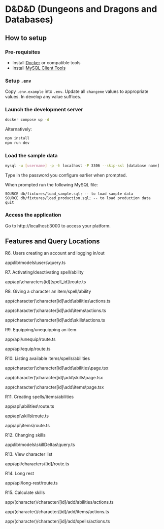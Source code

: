 # D&D&D (Dungeons and Dragons and Databases)

## How to setup

### Pre-requisites

-   Install [Docker](https://docs.docker.com/get-started/get-docker/) or compatible tools
-   Install [MySQL Client Tools](https://dev.mysql.com/doc/refman/8.4/en/mysql.html)

### Setup `.env`

Copy `.env.example` into `.env`. Update all `changeme` values to appropriate values. In develop any value suffices.

### Launch the development server

```bash
docker compose up -d
```

Alternatively:

```bash
npm install
npm run dev
```

### Load the sample data

```bash
mysql -u [username] -p -h localhost -P 3306 --skip-ssl [database name]
```

Type in the password you configure earlier when prompted.

When prompted run the following MySQL file:

```mysql
SOURCE db/fixtures/load_sample.sql; -- to load sample data
SOURCE db/fixtures/load_production.sql; -- to load production data
quit
```

### Access the application

Go to http://localhost:3000 to access your platform.

## Features and Query Locations

R6. Users creating an account and logging in/out

app\lib\models\users\query.ts

R7. Activating/deactivating spell/ability

app\api\characters\[id]\[spell_id]\route.ts

R8. Giving a character an item/spell/ability

app\(character)\character\[id]\add\abilities\actions.ts

app\(character)\character\[id]\add\items\actions.ts

app\(character)\character\[id]\add\skills\actions.ts

R9. Equipping/unequipping an item

app/api/unequip/route.ts

app/api/equip/route.ts

R10. Listing available items/spells/abilities

app\(character)\character\[id]\add\abilities\page.tsx

app\(character)\character\[id]\add\skills\page.tsx

app\(character)\character\[id]\add\items\page.tsx

R11. Creating spells/items/abilities

app\api\abilities\route.ts

app\api\skills\route.ts

app\api\items\route.ts

R12. Changing skills

app\lib\models\skillDeltas\query.ts

R13. View character list

app/api/characters/[id]/route.ts

R14. Long rest

app/api/long-rest/route.ts

R15. Calculate skills

app/(character)/character/[id]/add/abilities/actions.ts

app/(character)/character/[id]/add/items/actions.ts

app/(character)/character/[id]/add/spells/actions.ts
